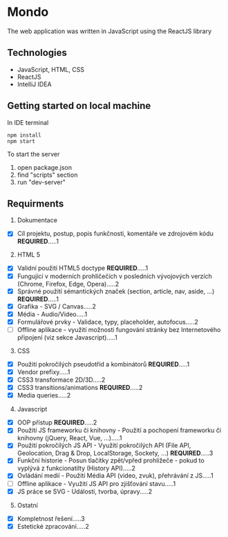 # Mondo
The web application was written in JavaScript using the ReactJS library

## Technologies
- JavaScript, HTML, CSS
- ReactJS
- IntelliJ IDEA

## Getting started on local machine
In IDE terminal
```
npm install
npm start
```
To start the server
1. open package.json
2. find "scripts" section
3. run "dev-server"

## Requirments
1. Dokumentace
- [x] Cíl projektu, postup, popis funkčnosti, komentáře ve zdrojovém kódu **REQUIRED**.....1

2. HTML 5
- [x] Validní použití HTML5 doctype **REQUIRED**.....1
- [x] Fungující v moderních prohlíčečích v posledních vývojových verzích (Chrome, Firefox, Edge, Opera).....2
- [x] Správné použití sémantických značek (section, article, nav, aside, ...) **REQUIRED**.....1
- [x] Grafika - SVG / Canvas.....2
- [x] Média - Audio/Video.....1
- [x] Formulářové prvky - Validace, typy, placeholder, autofocus.....2
- [ ] Offline aplikace - využití možnosti fungování stránky bez Internetového připojení (viz sekce Javascript).....1

3. CSS
- [x] Použití pokročilých pseudotříd a kombinátorů **REQUIRED**.....1
- [x] Vendor prefixy.....1
- [x] CSS3 transformace 2D/3D.....2
- [x] CSS3 transitions/animations **REQUIRED**.....2
- [x] Media queries.....2

4. Javascript
- [x] OOP přístup **REQUIRED**.....2
- [x] Použití JS frameworku či knihovny - Použití a pochopení frameworku či knihovny (jQuery, React, Vue, ...).....1
- [x] Použití pokročilých JS API - Využití pokročilých API (File API, Geolocation, Drag & Drop, LocalStorage, Sockety, ...) **REQUIRED**.....3
- [x] Funkční historie - Posun tlačítky zpět/vpřed prohlížeče - pokud to vyplývá z funkcionatilty (History API).....2
- [x] Ovládání medií - Použití Média API (video, zvuk), přehrávání z JS.....1
- [ ] Offline aplikace - Využití JS API pro zjišťování stavu.....1
- [x] JS práce se SVG - Události, tvorba, úpravy.....2

5. Ostatní
- [x] Kompletnost řešení.....3
- [x] Estetické zpracování.....2

